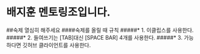 # 배지훈 멘토링조입니다.
##숙제 열심히 해주세요
####숙제를 올릴 때 규칙
#####* 1. 이클립스를 사용한다.
#####* 2. 들여쓰기는 [TAB]대신 [SPACE BAR] 4개를 사용한다.
#####* 3. 가능하다면 깃허브 클라이언트를 사용한다.